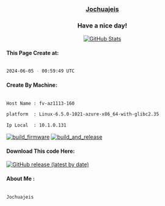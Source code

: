

<a href="https://github.com/Jochuajeis"><h3 align="center"><b>Jochuajeis</b></h3></a>

<h3 align="center">Have a nice day!</h3>

<p align="center">

  <a href="https://github.com/Jochuajeis">
    <img alt="GitHub Stats" src="https://github-readme-stats.vercel.app/api?username=Jochuajeis&hide=issues&hide_title=true&include_all_commits=true&bg_color=30,e96443,904e95&title_color=fff&text_color=fff" />
   </a>
   
#### This Page Create at:

```bash

2024-06-05 - 00:59:49 UTC

```

#### Create By Machine:

```bash

Host Name : fv-az1113-160

platform  : Linux-6.5.0-1021-azure-x86_64-with-glibc2.35

Ip Local  : 10.1.0.131

```

[![build_firmware](https://github.com/Jochuajeis/Jochuajeis/actions/workflows/generate_readme.yml/badge.svg)](https://github.com/Jochuajeis/Jochuajeis/actions/workflows/generate_readme.yml) [![build_and_release](https://github.com/Jochuajeis/Jochuajeis/actions/workflows/build_and_release.yml/badge.svg)](https://github.com/Jochuajeis/Jochuajeis/actions/workflows/build_and_release.yml)

#### Download This code Here:

[![GitHub release (latest by date)](https://img.shields.io/github/v/release/Jochuajeis/Jochuajeis?style=for-the-badge&label=Download)](https://github.com/Jochuajeis/Jochuajeis/releases) 

</p> 

#### About Me :

```bash

Jochuajeis

```

